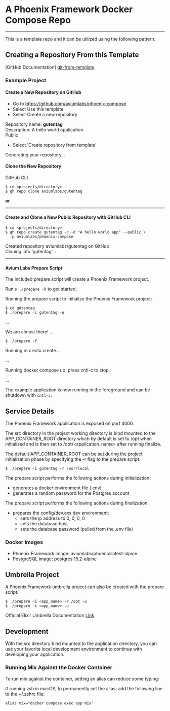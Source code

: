 A Phoenix Framework Docker Compose Repo
=======================================

---

This is a template repo and it can be utilized using the following pattern. 

Creating a Repository From this Template
----------------------------------------

[GitHub Documentation] [git-from-template]


### Example Project

#### Create a New Repository on GitHub

- Go to https://github.com/aviumlabs/phoenix-compose
- Select Use this template
- Select Create a new repository

Repository name: __gutentag__<br />
Description: A hello world application<br />
Public<br />

- Select 'Create repository from template'

Generating your repository...

#### Clone the New Repository

GitHub CLI

    $ cd <projects/directory>
    $ gh repo clone aviumlabs/gutentag

__or__

---

#### Create and Clone a New Public Repository with GitHub CLI

    $ cd <projects/directory>
    $ gh repo create gutentag -c -d "A hello world app" --public \
      -p aviumlabs/phoenix-compose 

Created repository aviumlabs/gutentag on GitHub<br />
Cloning into 'gutentag'...<br />

---

#### Avium Labs Prepare Script

The included prepare script will create a Phoenix Framework project. 

Run `$ ./prepare -h` to get started.

Running the prepare script to initialize the Phoenix Framework project:

    $ cd gutentag
    $ ./prepare -i gutentag -u

...

We are almost there! ...

    $ ./prepare -f
    
Running mix ecto.create...

...

Running docker compose up; press cntl-c to stop.

...


The example application is now running in the foreground and can be shutdown 
with `cntl-c`.

Service Details
---------------

The Phoenix Framework application is exposed on port 4000. 

The src directory in the project working directory is bind mounted to the 
APP\_CONTAINER\_ROOT directory which by default is set to /opt when initialized
and is then set to /opt/\<application\_name\> after running finalize.

The default APP\_CONTAINER\_ROOT can be set during the project initialization 
phase by specifying the -r flag to the prepare script.

    $ ./prepare -i gutentag -r /usr/local

The prepare script performs the following actions during initialization:
- generates a docker environment file (.env)
- generates a random password for the Postgres account 

The prepare script performs the following actions during finalization:
- prepares the config/dev.exs dev environment:
  - sets the ip address to 0, 0, 0, 0
  - sets the database host
  - sets the database password (pulled from the .env file)


### Docker Images
- Phoenix Framework image: aviumlabs/phoenix:latest-alpine 
- PostgreSQL image: postgres:15.2-alpine 

Umbrella Project
----------------
A Phoenix Framework umbrella project can also be created with the prepare 
script. 

    $ ./prepare -i <app_name> -r /opt -u
    $ ./prepare -i <app_name> -u

Official Elixir Umbrella Documentation 
[Link](https://elixir-lang.org/getting-started/mix-otp/dependencies-and-umbrella-projects.html)

Development
-----------
With the src directory bind mounted to the application directory, you can use 
your favorite local development environment to continue with developing 
your application.

### Running Mix Against the Docker Container
To run mix against the container, setting an alias can reduce some typing:

If running zsh in macOS, to permanently set the alias; add the following 
line to the ~/.zshrc file:

    alias mix="docker compose exec app mix"

[git-from-template]: https://docs.github.com/en/repositories/creating-and-managing-repositories/creating-a-repository-from-a-template
